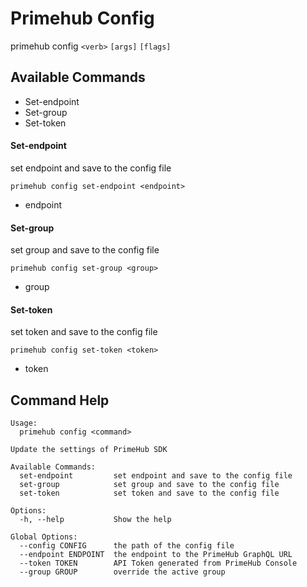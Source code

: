 
# Primehub Config

primehub config `<verb>` `[args]` `[flags]`


## Available Commands

* Set-endpoint
* Set-group
* Set-token



#### Set-endpoint

set endpoint and save to the config file


```
primehub config set-endpoint <endpoint>
```

* endpoint
 


 



#### Set-group

set group and save to the config file


```
primehub config set-group <group>
```

* group
 


 



#### Set-token

set token and save to the config file


```
primehub config set-token <token>
```

* token
 


 


 

## Command Help

```
Usage: 
  primehub config <command>

Update the settings of PrimeHub SDK

Available Commands:
  set-endpoint         set endpoint and save to the config file
  set-group            set group and save to the config file
  set-token            set token and save to the config file

Options:
  -h, --help           Show the help

Global Options:
  --config CONFIG      the path of the config file
  --endpoint ENDPOINT  the endpoint to the PrimeHub GraphQL URL
  --token TOKEN        API Token generated from PrimeHub Console
  --group GROUP        override the active group

```